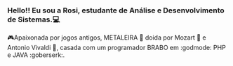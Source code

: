 ### Hello!! Eu sou a Rosi, estudante de Análise e Desenvolvimento de Sistemas.:computer:
🎮Apaixonada por jogos antigos, METALEIRA 🎸 doida por Mozart 🎹 e Antonio Vivaldi 🎻, casada com um programador BRABO em :godmode: PHP e JAVA :goberserk:.
